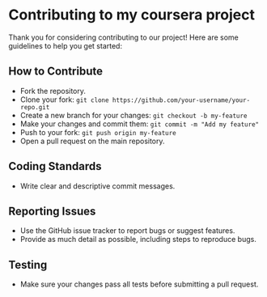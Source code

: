 # Contributing to my coursera project

Thank you for considering contributing to our project! Here are some guidelines to help you get started:

## How to Contribute
- Fork the repository.
- Clone your fork: `git clone https://github.com/your-username/your-repo.git`
- Create a new branch for your changes: `git checkout -b my-feature`
- Make your changes and commit them: `git commit -m "Add my feature"`
- Push to your fork: `git push origin my-feature`
- Open a pull request on the main repository.

## Coding Standards
- Write clear and descriptive commit messages.

## Reporting Issues
- Use the GitHub issue tracker to report bugs or suggest features.
- Provide as much detail as possible, including steps to reproduce bugs.

## Testing
- Make sure your changes pass all tests before submitting a pull request.
